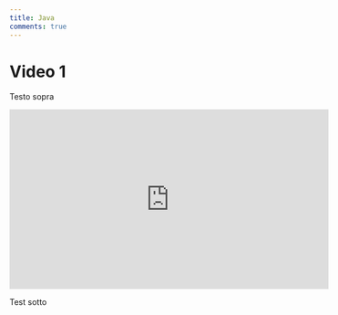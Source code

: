```yaml
---
title: Java
comments: true
---
```


# Video 1

Testo sopra

<iframe width="560" height="315" src="https://www.youtube.com/embed/acJTg6ACdsY" title="YouTube video player" frameborder="0" allow="accelerometer; autoplay; clipboard-write; encrypted-media; gyroscope; picture-in-picture" allowfullscreen></iframe>

Test sotto
